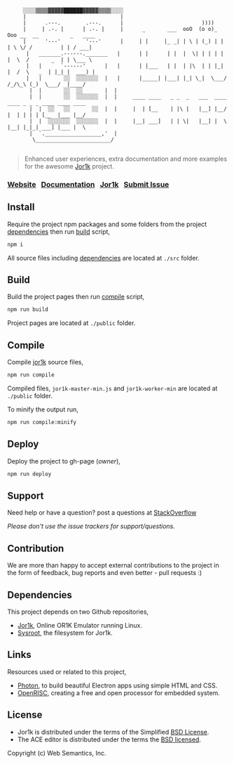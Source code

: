 ```

     ░░░░▒▒▒▒▓▓▓▓▓██████▓▓▓▓▓▒▒▒▒░░░░
     |                              |
     |      .---.        .---.      |                         ))))
     |     | .-. |      | .-. |     |      _       ___  ooO  (o o)_ Ooo __  __          _   ____  
     |      '---'        '---'      |     | |     |_ _| | \ | (_) | | | \ \/ /         | | / ___|
      |   _______.------._______   |      | |      | |  |  \| | | | | |  \  /       _  | | \___ \
      |   |      `------'      |   |      | |___   | |  | |\  | | |_| |  /  \   _  | |_| |  ___) |
      |   |       ░░  ░░░░░░░  |   |      |_____| |___| |_| \_|  \___/  /_/\_\ (_)  \___/  |____/
       |  |       ░░  ░░       |  |
       |  |       ░░  ░░░░░░░  |  |     ____ ____   _ _  _   ___  ____ ____ _ _ _ ____ ____ ____
       |  |  ░░   ░░       ░░  |  |     |  | [__    | |\ |   |__] |__/ |  | | | | [__  |___ |__/
       |  |  ░░░░░░░  ░░░░░░░  |  |     |__| ___]   | | \|   |__] |  \ |__| |_|_| ___] |___ |  \
       |  `.__________________,'  |
        \________________________/


```

> Enhanced user experiences, extra documentation and more examples for the awesome [Jor1k](https://github.com/s-macke/jor1k) project.

### [Website](https://websemantics.github.io/linux.js)&nbsp;&nbsp;&nbsp;[Documentation](https://websemantics.github.io/linux.js/documentation)&nbsp;&nbsp;&nbsp;[Jor1k](https://s-macke.github.io/jor1k/)&nbsp;&nbsp;&nbsp;[Submit Issue](https://github.com/websemantics/linux.js/issues)

## Install

Require the project npm packages and some folders from the project [dependencies](#dependencies) then run [build](#build) script,

```bash
npm i
```

All source files including [dependencies](#dependencies) are located at `./src` folder.

## Build

Build the project pages then run [compile](#compile) script,

```bash
npm run build
```

Project pages are located at `./public` folder.

## Compile

Compile [jor1k](https://github.com/s-macke/jor1k) source files,

```bash
npm run compile
```

Compiled files, `jor1k-master-min.js` and `jor1k-worker-min` are located at `./public` folder.

To minify the output run,

```bash
npm run compile:minify
```

## Deploy

Deploy the project to gh-page (*owner*),

```bash
npm run deploy
```

## Support

Need help or have a question? post a questions at [StackOverflow](https://stackoverflow.com/questions/tagged/linux.js+jor1k)

*Please don't use the issue trackers for support/questions.*

## Contribution

We are more than happy to accept external contributions to the project in the form of feedback, bug reports and even better - pull requests :)

## Dependencies

This project depends on two Github repositories,

- [Jor1k](https://github.com/s-macke/jor1k), Online OR1K Emulator running Linux.
- [Sysroot](https://github.com/s-macke/jor1k-sysroot), the filesystem for Jor1k.

## Links

Resources used or related to this project,

- [Photon](https://github.com/connors/photon), to build beautiful Electron apps using simple HTML and CSS.
- [OpenRISC](http://openrisc.io/), creating a free and open processor for embedded system.

## License

- Jor1k is distributed under the terms of the Simplified [BSD License](https://raw.githubusercontent.com/s-macke/jor1k/master/LICENSE.md).
- The ACE editor is distributed under the terms the [BSD licensed](https://raw.githubusercontent.com/ajaxorg/ace/master/LICENSE).

Copyright (c) Web Semantics, Inc.
